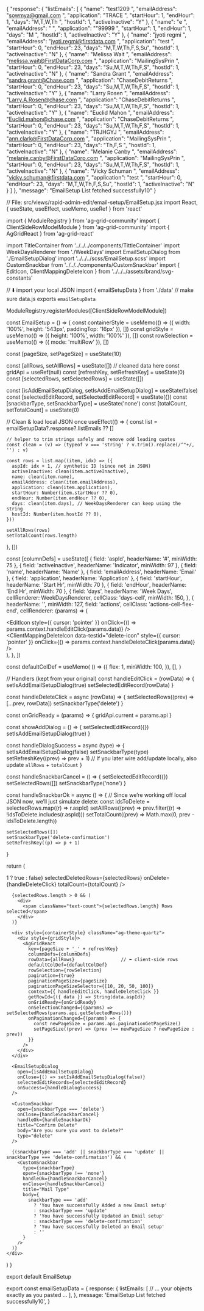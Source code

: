 {
  "response": {
    "listEmails": [
      {
        "name": "test1209                 ",
        "emailAddress": "sowmya@gmail.com                                  ",
        "application": "TRACE                                             ",
        "startHour": 1,
        "endHour": 1,
        "days": "M,T,W,Th       ",
        "hostId": 1,
        "activeInactive": "Y"
      },
      {
        "name": "e                        ",
        "emailAddress": "                                                  ",
        "application": "\"99999                                            ",
        "startHour": 1,
        "endHour": 1,
        "days": "M              ",
        "hostId": 1,
        "activeInactive": "Y"
      },
      {
        "name": "jyoti regmi              ",
        "emailAddress": "jyoti.regmi@firstdata.com                         ",
        "application": "test                                              ",
        "startHour": 0,
        "endHour": 23,
        "days": "M,T,W,Th,F,S,Su",
        "hostId": 1,
        "activeInactive": "N"
      },
      {
        "name": "Melissa Wait             ",
        "emailAddress": "melissa.wait@FirstDataCorp.com                    ",
        "application": "MailingSysPrin                                    ",
        "startHour": 0,
        "endHour": 23,
        "days": "Su,M,T,W,Th,F,S",
        "hostId": 1,
        "activeInactive": "N"
      },
      {
        "name": "Sandra Grant             ",
        "emailAddress": "sandra.grant@Chase.com                            ",
        "application": "ChaseDebitReturns                                 ",
        "startHour": 0,
        "endHour": 23,
        "days": "Su,M,T,W,Th,F,S",
        "hostId": 1,
        "activeInactive": "Y"
      },
      {
        "name": "Larry Rosen              ",
        "emailAddress": "Larry.A.Rosen@chase.com                           ",
        "application": "ChaseDebitReturns                                 ",
        "startHour": 0,
        "endHour": 23,
        "days": "Su,M,T,W,Th,F,S",
        "hostId": 1,
        "activeInactive": "Y"
      },
      {
        "name": "Euclid Mahon             ",
        "emailAddress": "Euclid.mahon@chase.com                            ",
        "application": "ChaseDebitReturns                                 ",
        "startHour": 0,
        "endHour": 23,
        "days": "Su,M,T,W,Th,F,S",
        "hostId": 1,
        "activeInactive": "Y"
      },
      {
        "name": "TRJHGYJ                  ",
        "emailAddress": "ann.clark@FirstDataCorp.com                       ",
        "application": "MailingSysPrin                                    ",
        "startHour": 0,
        "endHour": 23,
        "days": "Th,F,S         ",
        "hostId": 1,
        "activeInactive": "N"
      },
      {
        "name": "Melanie Canby            ",
        "emailAddress": "melanie.canby@FirstDataCorp.com                   ",
        "application": "MailingSysPrin                                    ",
        "startHour": 0,
        "endHour": 23,
        "days": "Su,M,T,W,Th,F,S",
        "hostId": 1,
        "activeInactive": "N"
      },
      {
        "name": "Vicky Schuman            ",
        "emailAddress": "vicky.schuman@firstdata.com                       ",
        "application": "test                                              ",
        "startHour": 0,
        "endHour": 23,
        "days": "M,T,W,Th,F,S,Su",
        "hostId": 1,
        "activeInactive": "N"
      }
    ]
  },
  "message": "EmailSetup List fetched successfully10"
}



// File: src/views/rapid-admin-edit/email-setup/EmailSetup.jsx
import React, { useState, useEffect, useMemo, useRef } from 'react'

import { ModuleRegistry } from 'ag-grid-community'
import { ClientSideRowModelModule } from 'ag-grid-community'
import { AgGridReact } from 'ag-grid-react'

import TitleContainer from '../../../components/TittleContainer'
import WeekDaysRenderer from './WeekDays'
import EmailSetupDialog from './EmailSetupDialog'
import '../../../scss/EmailSetup.scss'
import CustomSnackbar from '../../../components/CustomSnackbar'
import { EditIcon, ClientMappingDeleteIcon } from '../../../assets/brand/svg-constants'

// ⬇️ import your local JSON
import { emailSetupData } from './data' // make sure data.js exports `emailSetupData`

ModuleRegistry.registerModules([ClientSideRowModelModule])

const EmailSetup = () => {
  const containerStyle = useMemo(() => ({ width: '100%', height: '543px', paddingTop: '16px' }), [])
  const gridStyle = useMemo(() => ({ height: '100%', width: '100%' }), [])
  const rowSelection = useMemo(() => ({ mode: 'multiRow' }), [])

  const [pageSize, setPageSize] = useState(10)

  const [allRows, setAllRows] = useState([]) // cleaned data here
  const gridApi = useRef(null)
  const [refreshKey, setRefreshKey] = useState(0)
  const [selectedRows, setSelectedRows] = useState([])

  const [isAddEmailSetupDialog, setIsAddEmailSetupDialog] = useState(false)
  const [selectedEditRecord, setSelectedEditRecord] = useState({})
  const [snackbarType, setSnackbarType] = useState('none')
  const [totalCount, setTotalCount] = useState(0)

  // Clean & load local JSON once
  useEffect(() => {
    const list = emailSetupData?.response?.listEmails ?? []

    // helper to trim strings safely and remove odd leading quotes
    const clean = (v) => (typeof v === 'string' ? v.trim().replace(/^"+/, '') : v)

    const rows = list.map((item, idx) => ({
      aspId: idx + 1, // synthetic ID (since not in JSON)
      activeInactive: clean(item.activeInactive),
      name: clean(item.name),
      emailAddress: clean(item.emailAddress),
      application: clean(item.application),
      startHour: Number(item.startHour ?? 0),
      endHour: Number(item.endHour ?? 0),
      days: clean(item.days), // WeekDaysRenderer can keep using the string
      hostId: Number(item.hostId ?? 0),
    }))

    setAllRows(rows)
    setTotalCount(rows.length)
  }, [])

  const [columnDefs] = useState([
    { field: 'aspId', headerName: '#', minWidth: 75 },
    { field: 'activeInactive', headerName: 'Indicator', minWidth: 97 },
    { field: 'name', headerName: 'Name' },
    { field: 'emailAddress', headerName: 'Email' },
    { field: 'application', headerName: 'Application' },
    { field: 'startHour', headerName: 'Start Hr', minWidth: 70 },
    { field: 'endHour', headerName: 'End Hr', minWidth: 70 },
    {
      field: 'days',
      headerName: 'Week Days',
      cellRenderer: WeekDaysRenderer,
      cellClass: 'days-cell',
      minWidth: 150,
    },
    {
      headerName: '',
      minWidth: 127,
      field: 'actions',
      cellClass: 'actions-cell-flex-end',
      cellRenderer: (params) => (
        <div className="actions-cell icon-container action-cell-flex">
          <span className="icon-wrapper">
            <EditIcon
              style={{ cursor: 'pointer' }}
              onClick={() => params.context.handleEditClick(params.data)}
            />
          </span>
          <span className="icon-wrapper">
            <ClientMappingDeleteIcon
              data-testid="delete-icon"
              style={{ cursor: 'pointer' }}
              onClick={() => params.context.handleDeleteClick(params.data)}
            />
          </span>
        </div>
      ),
    },
  ])

  const defaultColDef = useMemo(
    () => ({
      flex: 1,
      minWidth: 100,
    }),
    [],
  )

  // Handlers (kept from your original)
  const handleEditClick = (rowData) => {
    setIsAddEmailSetupDialog(true)
    setSelectedEditRecord(rowData)
  }

  const handleDeleteClick = async (rowData) => {
    setSelectedRows((prev) => [...prev, rowData])
    setSnackbarType('delete')
  }

  const onGridReady = (params) => {
    gridApi.current = params.api
  }

  const showAddDialog = () => {
    setSelectedEditRecord({})
    setIsAddEmailSetupDialog(true)
  }

  const handleDialogSuccess = async (type) => {
    setIsAddEmailSetupDialog(false)
    setSnackbarType(type)
    setRefreshKey((prev) => prev + 1)
    // If you later wire add/update locally, also update `allRows` + `totalCount`
  }

  const handleSnackbarCancel = () => {
    setSelectedEditRecord({})
    setSelectedRows([])
    setSnackbarType('none')
  }

  const handleSnackbarOk = async () => {
    // Since we’re working off local JSON now, we’ll just simulate delete:
    const idsToDelete = selectedRows.map((r) => r.aspId)
    setAllRows((prev) => prev.filter((r) => !idsToDelete.includes(r.aspId)))
    setTotalCount((prev) => Math.max(0, prev - idsToDelete.length))

    setSelectedRows([])
    setSnackbarType('delete-confirmation')
    setRefreshKey((p) => p + 1)
  }

  return (
    <div>
      <TitleContainer
        title="Email Setup"
        hideSaveButton={true}
        hideUpdateButton={false}
        onAdd={showAddDialog}
        hideDeleteButton={selectedRows.length > 1 ? true : false}
        selectedDeletedRows={selectedRows}
        onDelete={handleDeleteClick}
        totalCount={totalCount}
      />

      {selectedRows.length > 0 && (
        <div>
          <span className="text-count">{selectedRows.length} Rows selected</span>
        </div>
      )}

      <div style={containerStyle} className="ag-theme-quartz">
        <div style={gridStyle}>
          <AgGridReact
            key={pageSize + '_' + refreshKey}
            columnDefs={columnDefs}
            rowData={allRows}                 // ⬅️ client-side rows
            defaultColDef={defaultColDef}
            rowSelection={rowSelection}
            pagination={true}
            paginationPageSize={pageSize}
            paginationPageSizeSelector={[10, 20, 50, 100]}
            context={{ handleEditClick, handleDeleteClick }}
            getRowId={({ data }) => String(data.aspId)}
            onGridReady={onGridReady}
            onSelectionChanged={(params) => setSelectedRows(params.api.getSelectedRows())}
            onPaginationChanged={(params) => {
              const newPageSize = params.api.paginationGetPageSize()
              setPageSize((prev) => (prev !== newPageSize ? newPageSize : prev))
            }}
          />
        </div>
      </div>

      <EmailSetupDialog
        open={isAddEmailSetupDialog}
        onClose={() => setIsAddEmailSetupDialog(false)}
        selectedEditRecords={selectedEditRecord}
        onSuccess={handleDialogSuccess}
      />

      <CustomSnackbar
        open={snackbarType === 'delete'}
        onClose={handleSnackbarCancel}
        handleOk={handleSnackbarOk}
        title="Confirm Delete"
        body="Are you sure you want to delete?"
        type="delete"
      />

      {(snackbarType === 'add' || snackbarType === 'update' || snackbarType === 'delete-confirmation') && (
        <CustomSnackbar
          type={snackbarType}
          open={snackbarType !== 'none'}
          handleOk={handleSnackbarCancel}
          onClose={handleSnackbarCancel}
          title="Mail Type"
          body={
            snackbarType === 'add'
              ? 'You have successfully Added a new Email setup'
              : snackbarType === 'update'
              ? 'You have successfully Updated an Email setup'
              : snackbarType === 'delete-confirmation'
              ? 'You have successfully Deleted an Email setup'
              : ''
          }
        />
      )}
    </div>
  )
}

export default EmailSetup


export const emailSetupData = {
  response: {
    listEmails: [
      // … your objects exactly as you pasted …
    ],
  },
  message: 'EmailSetup List fetched successfully10',
}






